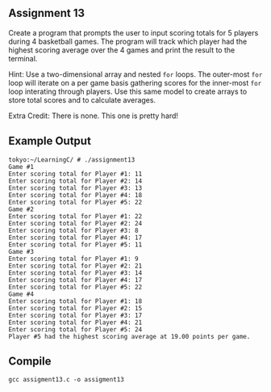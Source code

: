 ## Assignment 13
Create a program that prompts the user to input scoring totals for 5 players during 4 basketball games. The program will track which player had the highest scoring average over the 4 games and print the result to the terminal. 

Hint: Use a two-dimensional array and nested `for` loops. The outer-most `for` loop will iterate on a per game basis gathering scores for the inner-most `for` loop interating through players. Use this same model to create arrays to store total scores and to calculate averages. 

Extra Credit: There is none. This one is pretty hard!

## Example Output
```terminal_session
tokyo:~/LearningC/ # ./assignment13                                          
Game #1
Enter scoring total for Player #1: 11
Enter scoring total for Player #2: 14
Enter scoring total for Player #3: 13
Enter scoring total for Player #4: 18
Enter scoring total for Player #5: 22
Game #2
Enter scoring total for Player #1: 22
Enter scoring total for Player #2: 24
Enter scoring total for Player #3: 8
Enter scoring total for Player #4: 17
Enter scoring total for Player #5: 11
Game #3
Enter scoring total for Player #1: 9
Enter scoring total for Player #2: 21
Enter scoring total for Player #3: 14
Enter scoring total for Player #4: 17
Enter scoring total for Player #5: 22
Game #4
Enter scoring total for Player #1: 18
Enter scoring total for Player #2: 15
Enter scoring total for Player #3: 17
Enter scoring total for Player #4: 21
Enter scoring total for Player #5: 24
Player #5 had the highest scoring average at 19.00 points per game.
```

## Compile
```
gcc assigment13.c -o assigment13
```
